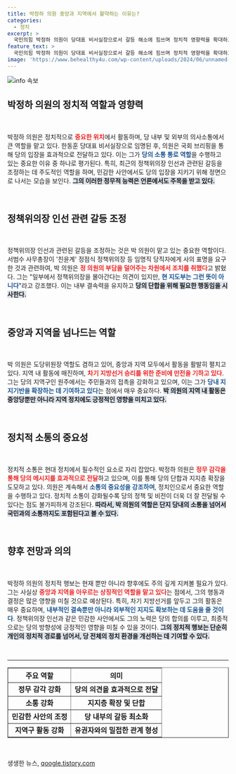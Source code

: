 ```yaml
---
title: 박정하 의원 중앙과 지역에서 활약하는 이유는?
categories:
  - 정치
excerpt: >
  국민의힘 박정하 의원이 당대표 비서실장으로서 갈등 해소에 힘쓰며 정치적 영향력을 확대하고 있다. 중앙과 지역에서의 활발한 소통으로 차기 지방선거 승리도 준비 중인 그의 행보가 주목받고 있다. 클릭을 유도하는 이 기회를 놓치지 마세요!
feature_text: >
  국민의힘 박정하 의원이 당대표 비서실장으로서 갈등 해소에 힘쓰며 정치적 영향력을 확대하고 있다. 중앙과 지역에서의 활발한 소통으로 차기 지방선거 승리도 준비 중인 그의 행보가 주목받고 있다. 클릭을 유도하는 이 기회를 놓치지 마세요!
image: 'https://www.behealthy4u.com/wp-content/uploads/2024/06/unnamed-file.png'
---
```


<p><img src="https://www.behealthy4u.com/wp-content/uploads/2024/06/unnamed-file.png" alt="info 속보" /></p>

<h2 data-ke-size="size26">박정하 의원의 정치적 역할과 영향력</h2>

<p data-ke-size="size16">&nbsp;</p>

<p>박정하 의원은 정치적으로 <b><span style="color: #ee2323;">중요한 위치</span></b>에서 활동하며, 당 내부 및 외부의 의사소통에서 큰 역할을 맡고 있다. 한동훈 당대표 비서실장으로 임명된 후, 의원은 국회 브리핑을 통해 당의 입장을 효과적으로 전달하고 있다. 이는 그가 <b><span style="color: #1a5490;">당의 소통 통로 역할</span></b>을 수행하고 있는 중요한 이유 중 하나로 평가된다. 특히, 최근의 정책위의장 인선과 관련된 갈등을 조정하는 데 주도적인 역할을 하며, 민감한 사안에서도 당의 입장을 지키기 위해 정면으로 나서는 모습을 보인다. <b><span style="background-color: #21538527;">그의 이러한 정무적 능력은 언론에서도 주목을 받고 있다.</span></b> </p>

<p data-ke-size="size16">&nbsp;</p>

<h2 data-ke-size="size26">정책위의장 인선 관련 갈등 조정</h2>

<p data-ke-size="size16">&nbsp;</p>

<p>정책위의장 인선과 관련된 갈등을 조정하는 것은 박 의원이 맡고 있는 중요한 역할이다. 서범수 사무총장이 '친윤계' 정점식 정책위의장 등 임명직 당직자에게 사의 표명을 요구한 것과 관련하여, 박 의원은 <b><span style="color: #ee2323;">정 의원의 부담을 덜어주는 차원에서 조치를 취했다</span></b>고 밝혔다. 그는 "일부에서 정책위의장을 몰아간다는 의견이 있지만, <b><span style="color: #1a5490;">현 지도부는 그런 뜻이 아니다</span></b>"라고 강조했다. 이는 내부 결속력을 유지하고 <b><span style="background-color: #21538527;">당의 단합을 위해 필요한 행동임을 시사한다.</span></b></p>

<p data-ke-size="size16">&nbsp;</p>

<h2 data-ke-size="size26">중앙과 지역을 넘나드는 역할</h2>

<p data-ke-size="size16">&nbsp;</p>

<p>박 의원은 도당위원장 역할도 겸하고 있어, 중앙과 지역 모두에서 활동을 활발히 펼치고 있다. 지역 내 활동에 매진하며, <b><span style="color: #ee2323;">차기 지방선거 승리를 위한 준비에 만전을 기하고 있다</span></b>. 그는 당의 지역구인 원주에서는 주민들과의 접촉을 강화하고 있으며, 이는 그가 <b><span style="color: #1a5490;">당내 지지기반을 확장하는 데 기여하고 있다</span></b>는 점에서 매우 중요하다. <b><span style="background-color: #21538527;">박 의원의 지역 내 활동은 중앙당뿐만 아니라 지역 정치에도 긍정적인 영향을 미치고 있다.</span></b></p>

<p data-ke-size="size16">&nbsp;</p>

<h2 data-ke-size="size26">정치적 소통의 중요성</h2>

<p data-ke-size="size16">&nbsp;</p>

<p>정치적 소통은 현대 정치에서 필수적인 요소로 자리 잡았다. 박정하 의원은 <b><span style="color: #ee2323;">정무 감각을 통해 당의 메시지를 효과적으로 전달</span></b>하고 있으며, 이를 통해 당의 단합과 지지층 확장을 도모하고 있다. 의원은 계속해서 <b><span style="color: #1a5490;">소통의 중요성을 강조하며</span></b>, 정치인으로서 중요한 역할을 수행하고 있다. 정치적 소통이 강화될수록 당의 정책 및 비전이 더욱 더 잘 전달될 수 있다는 점도 불가피하게 강조된다. <b><span style="background-color: #21538527;">따라서, 박 의원의 역할은 단지 당내의 소통을 넘어서 국민과의 소통까지도 포함된다고 볼 수 있다.</span></b></p>

<p data-ke-size="size16">&nbsp;</p>

<h2 data-ke-size="size26">향후 전망과 의의</h2>

<p data-ke-size="size16">&nbsp;</p>

<p>박정하 의원의 정치적 행보는 현재 뿐만 아니라 향후에도 주의 깊게 지켜볼 필요가 있다. 그는 사실상 <b><span style="color: #ee2323;">중앙과 지역을 아우르는 상징적인 역할을 맡고 있다</span></b>는 점에서, 그의 행동과 결정은 많은 영향을 미칠 것으로 예상된다. 특히, 차기 지방선거를 앞두고 그의 활동은 매우 중요하며, <b><span style="color: #1a5490;">내부적인 결속뿐만 아니라 외부적인 지지도 확보하는 데 도움을 줄 것이다</span></b>. 정책위의장 인선과 같은 민감한 사안에서도 그의 노력은 당의 합의를 이루고, 최종적으로는 당의 방향성에 긍정적인 영향을 미칠 수 있을 것이다. <b><span style="background-color: #21538527;">그의 정치적 행보는 단순히 개인의 정치적 경로를 넘어서, 당 전체의 정치 환경을 개선하는 데 기여할 수 있다.</span></b></p>

<p data-ke-size="size16">&nbsp;</p>

<hr />

<table style="width: 100%; border-collapse: collapse;" border="1">
  <thead>
    <tr>
      <th style="text-align: center; height: 30px;"><b>주요 역할</b></th>
      <th style="text-align: center; height: 30px;"><b>의미</b></th>
    </tr>
  </thead>
  <tbody>
    <tr>
      <td style="text-align: center; height: 17px;"><b>정무 감각 강화</b></td>
      <td style="text-align: center; height: 17px;"><b>당의 의견을 효과적으로 전달</b></td>
    </tr>
    <tr>
      <td style="text-align: center; height: 17px;"><b>소통 강화</b></td>
      <td style="text-align: center; height: 17px;"><b>지지층 확장 및 단합</b></td>
    </tr>
    <tr>
      <td style="text-align: center; height: 17px;"><b>민감한 사안의 조정</b></td>
      <td style="text-align: center; height: 17px;"><b>당 내부의 갈등 최소화</b></td>
    </tr>
    <tr>
      <td style="text-align: center; height: 17px;"><b>지역구 활동 강화</b></td>
      <td style="text-align: center; height: 17px;"><b>유권자와의 밀접한 관계 형성</b></td>
    </tr>
  </tbody>
</table>

<p data-ke-size="size16">&nbsp;</p>
생생한 뉴스, <a href="https://qoogle.tistory.com" rel="dofollow">qoogle.tistory.com</a>


